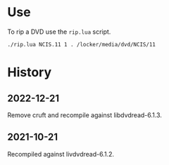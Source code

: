 # Use

To rip a DVD use the `rip.lua` script.

    ./rip.lua NCIS.11 1 . /locker/media/dvd/NCIS/11

# History

## 2022-12-21

Remove cruft and recompile against libdvdread-6.1.3.

## 2021-10-21

Recompiled against livdvdread-6.1.2.
